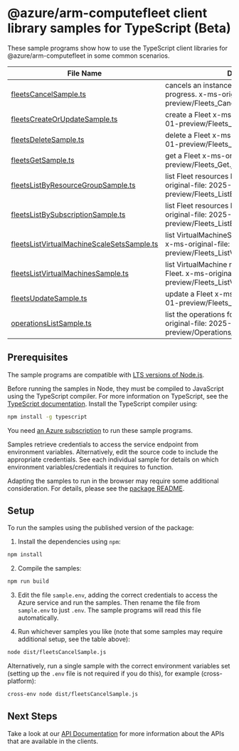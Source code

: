 # @azure/arm-computefleet client library samples for TypeScript (Beta)

These sample programs show how to use the TypeScript client libraries for @azure/arm-computefleet in some common scenarios.

| **File Name**                                                                         | **Description**                                                                                                               |
| ------------------------------------------------------------------------------------- | ----------------------------------------------------------------------------------------------------------------------------- |
| [fleetsCancelSample.ts][fleetscancelsample]                                           | cancels an instance Fleet creation that is in progress. x-ms-original-file: 2025-07-01-preview/Fleets_Cancel.json             |
| [fleetsCreateOrUpdateSample.ts][fleetscreateorupdatesample]                           | create a Fleet x-ms-original-file: 2025-07-01-preview/Fleets_CreateOrUpdate.json                                              |
| [fleetsDeleteSample.ts][fleetsdeletesample]                                           | delete a Fleet x-ms-original-file: 2025-07-01-preview/Fleets_Delete.json                                                      |
| [fleetsGetSample.ts][fleetsgetsample]                                                 | get a Fleet x-ms-original-file: 2025-07-01-preview/Fleets_Get.json                                                            |
| [fleetsListByResourceGroupSample.ts][fleetslistbyresourcegroupsample]                 | list Fleet resources by resource group x-ms-original-file: 2025-07-01-preview/Fleets_ListByResourceGroup.json                 |
| [fleetsListBySubscriptionSample.ts][fleetslistbysubscriptionsample]                   | list Fleet resources by subscription ID x-ms-original-file: 2025-07-01-preview/Fleets_ListBySubscription.json                 |
| [fleetsListVirtualMachineScaleSetsSample.ts][fleetslistvirtualmachinescalesetssample] | list VirtualMachineScaleSet resources by Fleet x-ms-original-file: 2025-07-01-preview/Fleets_ListVirtualMachineScaleSets.json |
| [fleetsListVirtualMachinesSample.ts][fleetslistvirtualmachinessample]                 | list VirtualMachine resources of an instance Fleet. x-ms-original-file: 2025-07-01-preview/Fleets_ListVirtualMachines.json    |
| [fleetsUpdateSample.ts][fleetsupdatesample]                                           | update a Fleet x-ms-original-file: 2025-07-01-preview/Fleets_Update.json                                                      |
| [operationsListSample.ts][operationslistsample]                                       | list the operations for the provider x-ms-original-file: 2025-07-01-preview/Operations_List.json                              |

## Prerequisites

The sample programs are compatible with [LTS versions of Node.js](https://github.com/nodejs/release#release-schedule).

Before running the samples in Node, they must be compiled to JavaScript using the TypeScript compiler. For more information on TypeScript, see the [TypeScript documentation][typescript]. Install the TypeScript compiler using:

```bash
npm install -g typescript
```

You need [an Azure subscription][freesub] to run these sample programs.

Samples retrieve credentials to access the service endpoint from environment variables. Alternatively, edit the source code to include the appropriate credentials. See each individual sample for details on which environment variables/credentials it requires to function.

Adapting the samples to run in the browser may require some additional consideration. For details, please see the [package README][package].

## Setup

To run the samples using the published version of the package:

1. Install the dependencies using `npm`:

```bash
npm install
```

2. Compile the samples:

```bash
npm run build
```

3. Edit the file `sample.env`, adding the correct credentials to access the Azure service and run the samples. Then rename the file from `sample.env` to just `.env`. The sample programs will read this file automatically.

4. Run whichever samples you like (note that some samples may require additional setup, see the table above):

```bash
node dist/fleetsCancelSample.js
```

Alternatively, run a single sample with the correct environment variables set (setting up the `.env` file is not required if you do this), for example (cross-platform):

```bash
cross-env node dist/fleetsCancelSample.js
```

## Next Steps

Take a look at our [API Documentation][apiref] for more information about the APIs that are available in the clients.

[fleetscancelsample]: https://github.com/Azure/azure-sdk-for-js/blob/main/sdk/computefleet/arm-computefleet/samples/v2-beta/typescript/src/fleetsCancelSample.ts
[fleetscreateorupdatesample]: https://github.com/Azure/azure-sdk-for-js/blob/main/sdk/computefleet/arm-computefleet/samples/v2-beta/typescript/src/fleetsCreateOrUpdateSample.ts
[fleetsdeletesample]: https://github.com/Azure/azure-sdk-for-js/blob/main/sdk/computefleet/arm-computefleet/samples/v2-beta/typescript/src/fleetsDeleteSample.ts
[fleetsgetsample]: https://github.com/Azure/azure-sdk-for-js/blob/main/sdk/computefleet/arm-computefleet/samples/v2-beta/typescript/src/fleetsGetSample.ts
[fleetslistbyresourcegroupsample]: https://github.com/Azure/azure-sdk-for-js/blob/main/sdk/computefleet/arm-computefleet/samples/v2-beta/typescript/src/fleetsListByResourceGroupSample.ts
[fleetslistbysubscriptionsample]: https://github.com/Azure/azure-sdk-for-js/blob/main/sdk/computefleet/arm-computefleet/samples/v2-beta/typescript/src/fleetsListBySubscriptionSample.ts
[fleetslistvirtualmachinescalesetssample]: https://github.com/Azure/azure-sdk-for-js/blob/main/sdk/computefleet/arm-computefleet/samples/v2-beta/typescript/src/fleetsListVirtualMachineScaleSetsSample.ts
[fleetslistvirtualmachinessample]: https://github.com/Azure/azure-sdk-for-js/blob/main/sdk/computefleet/arm-computefleet/samples/v2-beta/typescript/src/fleetsListVirtualMachinesSample.ts
[fleetsupdatesample]: https://github.com/Azure/azure-sdk-for-js/blob/main/sdk/computefleet/arm-computefleet/samples/v2-beta/typescript/src/fleetsUpdateSample.ts
[operationslistsample]: https://github.com/Azure/azure-sdk-for-js/blob/main/sdk/computefleet/arm-computefleet/samples/v2-beta/typescript/src/operationsListSample.ts
[apiref]: https://learn.microsoft.com/javascript/api/@azure/arm-computefleet?view=azure-node-preview
[freesub]: https://azure.microsoft.com/free/
[package]: https://github.com/Azure/azure-sdk-for-js/tree/main/sdk/computefleet/arm-computefleet/README.md
[typescript]: https://www.typescriptlang.org/docs/home.html
